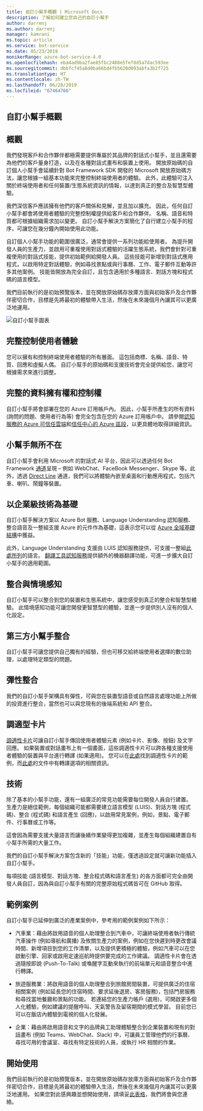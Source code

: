 ```yaml
---
title: 自訂小幫手概觀 | Microsoft Docs
description: 了解如何建立您自己的自訂小幫手
author: darrenj
ms.author: darrenj
manager: kamrani
ms.topic: article
ms.service: bot-service
ms.date: 05/23/2019
monikerRange: azure-bot-service-4.0
ms.openlocfilehash: eba4ad9ba2fae85fbc2488e5fef8d5a7dac593ee
ms.sourcegitcommit: dbbfcf45a8d0ba66bd4fb5620d093abfa3b2f725
ms.translationtype: HT
ms.contentlocale: zh-TW
ms.lasthandoff: 06/28/2019
ms.locfileid: "67464766"
---
```

## <a name="custom-assistant-overview"></a>自訂小幫手概觀

## <a name="overview"></a>概觀

我們發現客戶和合作夥伴都極需要提供專屬於其品牌的對話式小幫手，並且還需要為他們的客戶量身打造，以及在各種對話式畫布和裝置上使用。 開放原始碼的自訂個人小幫手會延續針對 Bot Framework SDK 開發的 Microsoft 開放原始碼方法，讓您根據一組基本功能來完整控制終端使用者的體驗。 此外，此體驗可注入關於終端使用者和任何裝置/生態系統資訊的情報，以達到真正的整合及智慧型體驗。

我們深信客戶應該擁有他們的客戶關係和見解，並且加以擴充。 因此，任何自訂小幫手都會將使用者體驗的完整控制權提供給客戶和合作夥伴。 名稱、語音和特質都可根據組織需求加以變更。 自訂小幫手解決方案簡化了自行建立小幫手的程序，可讓您在幾分鐘內開始使用此功能。 

自訂個人小幫手功能的範圍很廣泛，通常會提供一系列功能給使用者。 為提升開發人員的生產力，並啟用可重複使用對話式體驗的活躍生態系統，我們會針對可重複使用的對話式技能，提供初始範例給開發人員。 這些技能可新增到對話式應用程式，以啟用特定對話體驗，例如尋找景點或與行事曆、工作、電子郵件互動等許多其他案例。 技能皆開放為完全自訂，且包含適用於多種語言、對話方塊和程式碼的語言模型。

我們目前執行的是初始預覽版本，並在開放原始碼存放庫方面與初始客戶及合作夥伴密切合作，目標是先將最初的體驗帶入生活，然後在未來幾個月內讓其可以更廣泛地運用。 

![自訂小幫手圖表](media/enterprise-template/CustomAssistantDiagram.jpg)

## <a name="complete-control-of-the-user-experience"></a>完整控制使用者體驗

您可以擁有和控制終端使用者體驗的所有層面。 這包括商標、名稱、語音、特質、回應和虛擬人偶。 自訂小幫手的原始碼和支援技術會完全提供給您，讓您可根據需求來進行調整。

## <a name="complete-ownership-and-control-of-data"></a>完整的資料擁有權和控制權

自訂小幫手將會部署在您的 Azure 訂用帳戶內。 因此，小幫手所產生的所有資料 (詢問的問題、使用者行為等) 會完全包含在您的 Azure 訂用帳戶中。 請參閱[認知服務的 Azure 可信任雲端](https://www.microsoft.com/trustcenter/cloudservices/cognitiveservices)和[信任中心的 Azure 區段](https://www.microsoft.com/TrustCenter/CloudServices/Azure)，以更具體地取得詳細資訊。

## <a name="your-assistant-anywhere"></a>小幫手無所不在

自訂小幫手會利用 Microsoft 的對話式 AI 平台，因此可以透過任何 Bot Framework [通道](https://docs.microsoft.com/azure/bot-service/bot-service-manage-channels?view=azure-bot-service-4.0)呈現 – 例如 WebChat、FaceBook Messenger、Skype 等。此外，透過 [Direct Line](https://docs.microsoft.com/azure/bot-service/rest-api/bot-framework-rest-direct-line-3-0-concepts?view=azure-bot-service-4.0) 通道，我們可以將體驗內嵌至桌面和行動應用程式，包括汽車、喇叭、鬧鐘等裝置。

## <a name="built-on-enterprise-grade-technology"></a>以企業級技術為基礎

自訂小幫手解決方案以 Azure Bot 服務、Language Understanding 認知服務、整合語音及一整組支援 Azure 的元件作為基礎，這表示您可以從 [Azure 全域基礎結構](https://azure.microsoft.com/global-infrastructure/)中獲益。

此外，Language Understanding 支援由 LUIS 認知服務提供，可支援一整組[此處所列](https://docs.microsoft.com/azure/cognitive-services/luis/luis-supported-languages)的語言。 [翻譯工具認知服務](https://azure.microsoft.com/services/cognitive-services/translator-text-api/)提供額外的機器翻譯功能，可進一步擴大自訂小幫手的適用範圍。

## <a name="integrated-and-context-aware"></a>整合與情境感知

自訂小幫手可以整合到您的裝置和生態系統中，讓您感受到真正的整合和智慧型體驗。 此情境感知功能可讓您開發更智慧型的體驗，並進一步提供別人沒有的個人化設定。

## <a name="3rd-party-assistant-integration"></a>第三方小幫手整合

自訂小幫手可讓您提供自己獨有的經驗，但也可移交給終端使用者選擇的數位助理，以處理特定類型的問題。

## <a name="flexible-integration"></a>彈性整合

我們的自訂小幫手架構具有彈性，可與您在裝置型語音或自然語言處理功能上所做的投資進行整合，當然也可以與您現有的後端系統和 API 整合。

## <a name="adaptive-cards"></a>調適型卡片

[調適性卡片](https://adaptivecards.io/)可讓自訂小幫手傳回使用者體驗元素 (例如卡片、影像、按鈕) 及文字回應。 如果裝置或對話畫布上有一個畫面，這些調適性卡片可以跨各種支援使用者體驗的裝置與平台進行轉譯 (如果適用)。 您可以在[此處](https://adaptivecards.io/samples/)找到調適性卡片的範例，而[此處](https://docs.microsoft.com/adaptive-cards/rendering-cards/getting-started)的文件中有轉譯選項的相關資訊。


## <a name="skills"></a>技術

除了基本的小幫手功能，還有一組廣泛的常見功能需要每位開發人員自行建置。 生產力是絕佳範例，每個組織可能都需要建立語言模型 (LUIS)、對話方塊 (程式碼)、整合 (程式碼) 和語言產生 (回應)，以啟用常見案例，例如，景點、電子郵件、行事曆或工作等。

這會因為需要支援大量語言而讓後續作業變得更加複雜，並產生每個組織建置自有小幫手所需的大量工作。

我們的自訂小幫手解決方案包含新的「技能」功能，僅透過設定就可讓新功能插入自訂小幫手。 

每項技能 (語言模型、對話方塊、整合程式碼和語言產生) 的各方面都可完全由開發人員自訂，因為與自訂小幫手有關的完整原始程式碼皆可在 GitHub 取得。

## <a name="example-scenarios"></a>範例案例

自訂小幫手已延伸到廣泛的產業案例中，參考用的範例案例如下所示：

- 汽車業：藉由將啟用語音的個人助理整合到汽車中，可讓終端使用者執行傳統汽車操作 (例如導航和廣播) 及攸關生產力的案例，例如在您快遲到時更改會議時間、新增項目到您的工作清單，以及提供更積極的體驗，例如汽車可以在您啟動引擎、回家或啟用定速巡航時提供要完成的工作建議。 調適性卡片會在透過隨按即說 (Push-To-Talk) 或喚醒字互動來執行的前端單元和語音整合中進行轉譯。

- 旅遊服務業：將啟用語音的個人助理整合到旅館房間裝置，可提供廣泛的住宿相關案例 (例如延長您的住宿時間、要求延後退房、客房服務)，包括門房服務和尋找當地餐廳和景點的功能。 若連結您的生產力帳戶 (選用)，可開啟更多個人化體驗，例如建議的提醒呼叫、天氣警告及留宿期間的模式學習。 目前您已可以在飯店內體驗到電視的個人化發展。

- 企業：藉由將啟用語音和文字的品牌員工助理體驗整合到企業裝置和現有的對話畫布 (例如 Teams、WebChat、Slack) 中，可讓員工管理他們的行事曆、尋找可用的會議室、尋找有特定技術的人員，或執行 HR 相關的作業。 

## <a name="getting-started"></a>開始使用

我們目前執行的是初始預覽版本，並在開放原始碼存放庫方面與初始客戶及合作夥伴密切合作，目標是先將最初的體驗帶入生活，然後在未來幾個月內讓其可以更廣泛地運用。 如果您對此感興趣並想開始使用，請填妥[此表格](https://aka.ms/customassistantpreviewform)，我們將會與您連絡。

